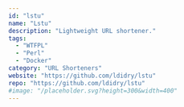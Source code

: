 ```yaml
---
id: "lstu"
name: "Lstu"
description: "Lightweight URL shortener."
tags:
  - "WTFPL"
  - "Perl"
  - "Docker"
category: "URL Shorteners"
website: "https://github.com/ldidry/lstu"
repo: "https://github.com/ldidry/lstu"
#image: "/placeholder.svg?height=300&width=400"
---
```


